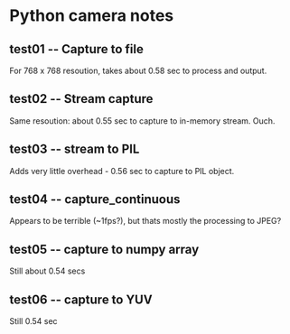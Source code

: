 # Python camera notes

## test01 -- Capture to file
For 768 x 768 resoution, takes about 0.58 sec to process and output.

## test02 -- Stream capture
Same resoution: about 0.55 sec to capture to in-memory stream. Ouch.

## test03 -- stream to PIL
Adds very little overhead - 0.56 sec to capture to PIL object.

## test04 -- capture_continuous
Appears to be terrible (~1fps?), but thats mostly the processing to JPEG?

## test05 -- capture to numpy array
Still about 0.54 secs

## test06 -- capture to YUV
Still 0.54 sec


